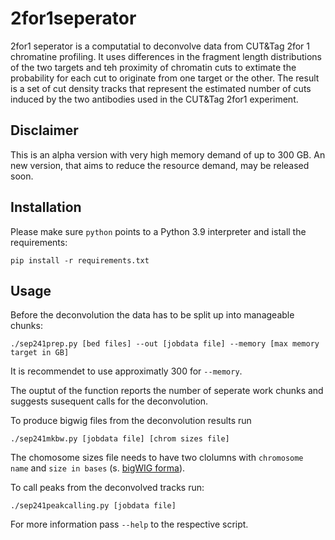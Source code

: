 # 2for1seperator

2for1 seperator is a computatial to deconvolve data from CUT&Tag 2for 1
chromatine profiling. It uses differences in the fragment length
distributions of the two targets and teh proximity of chromatin
cuts to extimate the probability for each cut to originate from one
target or the other. The result is a set of cut density tracks
that represent the estimated number of cuts induced by the two
antibodies used in the CUT&Tag 2for1 experiment.

## Disclaimer

This is an alpha version with very high memory demand of up to
300 GB. An new version, that aims to reduce the resource demand,
may be released soon.

## Installation

Please make sure `python` points to a Python 3.9 interpreter
and istall the requirements:
```
pip install -r requirements.txt
```

## Usage

Before the deconvolution the data has to be split up into manageable chunks:
```
./sep241prep.py [bed files] --out [jobdata file] --memory [max memory target in GB]
```
It is recommendet to use approximatly 300 for `--memory`.

The ouptut of the function reports the number of seperate work chunks
and suggests susequent calls for the deconvolution.

To produce bigwig files from the deconvolution results run
```
./sep241mkbw.py [jobdata file] [chrom sizes file]
```
The chomosome sizes file needs to have two clolumns with `chromosome name` and
`size in bases`
(s. [bigWIG forma](https://genome.ucsc.edu/goldenPath/help/bigWig.html)).

To call peaks from the deconvolved tracks run:
```
./sep241peakcalling.py [jobdata file]
```

For more information pass `--help` to the respective script.
